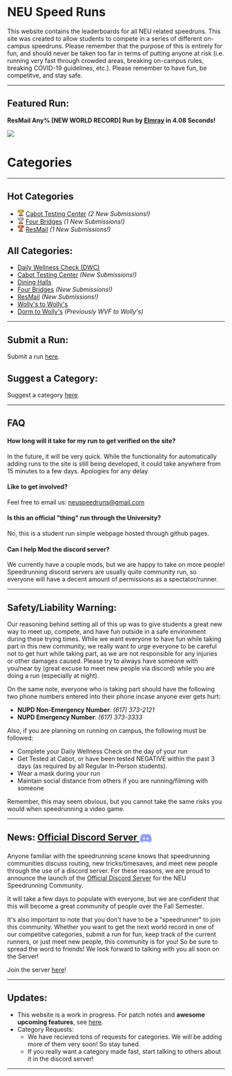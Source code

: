 # NEU Speed Runs
This website contains the leaderboards for all NEU related speedruns. This site was created to allow students to compete in a series of different on-campus speedruns. Please remember that the purpose of this is entirely for fun, and should never be taken too far in terms of putting anyone at risk (i.e. running very fast through crowded areas, breaking on-campus rules, breaking COVID-19 guidelines, etc.). Please remember to have fun, be competitve, and stay safe.

---

## Featured Run: 


**ResMail Any% [NEW WORLD RECORD] Run by [Elmray](https://neuspeedruns.github.io/Leaderboards/categories/ResMail/www.reddit.com/user/Many_Bird_2579) in 4.08 Seconds!**

[<img src="https://img.youtube.com/vi/yLO1TLAzZ3s/0.jpg">](https://www.youtube.com/watch?v=yLO1TLAzZ3s)

# Categories
---

## Hot Categories 
- <img src="img/1st.png" width="15"> [Cabot Testing Center](categories/Cabot-Testing-Center/Cabot-Testing-Center.md) *(2 New Submissions!)*
- <img src="img/2nd.png" width="15"> [Four Bridges](categories/Four-Bridges/Four-Bridges.md) *(1 New Submissions!)*
- <img src="img/3rd.png" width="15"> [ResMail](categories/ResMail/ResMail.md) *(1 New Submissions!)*





## All Categories:
- [Daily Wellness Check (DWC)](categories/Wellness-Check/Wellness-Check.md)
- [Cabot Testing Center](categories/Cabot-Testing-Center/Cabot-Testing-Center.md) *(New Submissions!)*
- [Dining Halls](categories/Dining-Halls/Dining-Halls.md)
- [Four Bridges](categories/Four-Bridges/Four-Bridges.md) *(New Submissions!)*
- [ResMail](categories/ResMail/ResMail.md) *(New Submissions!)*
- [Wolly's to Wolly's](categories/Wolly's-to-Wolly's/Wolly's-to-Wolly's.md)
- [Dorm to Wolly's](categories/Dorm-to-Wolly's/Dorm-to-Wolly's.md) *(Previously WVF to Wolly's)*



---

## Submit a Run:
Submit a run [here](https://forms.gle/hHda5Qc1Fa8ozx5f7).

## Suggest a Category:
Suggest a category [here](https://forms.gle/SrYrvaDFVL6XuNJi8).

---

## FAQ

#### How long will it take for my run to get verified on the site?
In the future, it will be very quick. While the functionality for automatically adding runs to the site is still being developed, it could take anywhere from 15 minutes to a few days. Apologies for any delay

#### Like to get involved?
Feel free to email us: [neuspeedruns@gmail.com](mailto:neuspeedruns@gmail.com) 

#### Is this an official "thing" run through the University?
No, this is a student run simple webpage hosted through github pages.

#### Can I help Mod the discord server?
We currently have a couple mods, but we are happy to take on more people! Speedrunning discord servers are usually quite community run, so everyone will have a decent amount of permissions as a spectator/runner.

---

## Safety/Liability Warning: 
Our reasoning behind setting all of this up was to give students a great new way to meet up, compete, and have fun outside in a safe environment during these trying times. While we want everyone to have fun while taking part in this new community, we really want to urge everyone to be careful not to get hurt while taking part, as we are not responsible for any injuries or other damages caused. Please try to always have someone with you/near by (great excuse to meet new people via discord) while you are doing a run (especially at night).

On the same note, everyone who is taking part should have the following two phone numbers entered into their phone incase anyone ever gets hurt:
- **NUPD Non-Emergency Number**: *(617) 373-2121*
- **NUPD Emergency Number**: *(617) 373-3333*

Also, if you are planning on running on campus, the following must be followed:
- Complete your Daily Wellness Check on the day of your run
- Get Tested at Cabot, or have been tested NEGATIVE within the past 3 days (as required by all Regular In-Person students).
- Wear a mask during your run
- Maintain social distance from others if you are running/filming with someone

Remember, this may seem obvious, but you cannot take the same risks you would when speedrunning a video game.

---

## News: [Official Discord Server <img src="img/discord.png" width="30" align="center">](https://discord.gg/wU7gCkM)
Anyone familiar with the speedrunning scene knows that speedrunning communities discuss routing, new tricks/timesaves, and meet new people through the use of a discord server. For these reasons, we are proud to announce the launch of the [Official Discord Server](https://discord.gg/wU7gCkM) for the NEU Speedrunning Community. 

It will take a few days to populate with everyone, but we are confident that this will become a great community of people over the Fall Semester. 

It's also important to note that you don't have to be a "speedrunner" to join this community. Whether you want to get the next world record in one of our competitve categories, submit a run for fun, keep track of the current runners, or just meet new people, this community is for you! So be sure to spread the word to friends! We look forward to talking with you all soon on the Server!

Join the server [here](https://discord.gg/wU7gCkM)!

---

## Updates:

- This website is a work in progress. For patch notes and **awesome upcoming features**, see [here](updates/updates.md).
- Category Requests: 
  - We have recieved tons of requests for categories. We will be adding more of them very soon! So stay tuned. 
  - If you really want a category made fast, start talking to others about it in the discord server!

---

